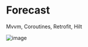 # Forecast
Mvvm, Coroutines, Retrofit, Hilt


![image](https://user-images.githubusercontent.com/106253655/208541451-489913f8-a036-46f0-b4a1-150a1e22858e.png)
